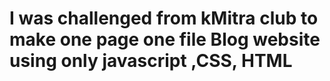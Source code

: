 <h1>I was challenged from kMitra club to make one page one file Blog website using only javascript ,CSS, HTML</h1>
